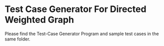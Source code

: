 # Test Case Generator For Directed Weighted Graph

Please find the Test-Case Generator Program and sample test cases in the same folder.
